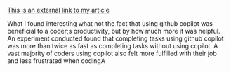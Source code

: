 [This is an external link to my article](https://voicebot.ai/2022/09/09/githubs-copilot-ai-coding-assistant-boosts-developer-productivity-and-happiness-report/)

What I found interesting what not the fact that using github copilot was beneficial to a coder;s productivity, but by how much more it was helpful. An experiment conducted found that completing tasks using github copilot was more than twice as fast as completing tasks without using copilot. A vast majority of coders using copilot also felt more fulfilled with their job and less frustrated when codingA